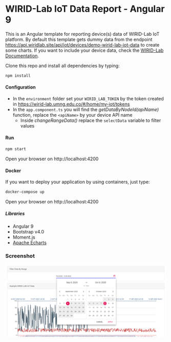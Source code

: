 # WIRID-Lab IoT Data Report - Angular 9

This is an Angular template for reporting device(s) data of WIRID-Lab IoT platform. 
By default this template gets dummy data from the endpoint  https://api.wiridlab.site/api/iot/devices/demo-wirid-lab-iot-data to create some charts. If you want to include your device data, check the [WIRID-Lab Documentation](https://wirid-lab.github.io/docs/iot/http).

Clone this repo and install all dependencies by typing:
```sh
npm install
```

#### Configuration

- In the `environment` folder set your `WIRID_LAB_TOKEN` by the token created in https://wirid-lab.umng.edu.co/#/home/my-iot/tokens
- In the `app.component.ts` you will find the *getDataByNodeId(apiName)* function,  replace the `<apiName>` by your device API name
    - Inside  *changeRangeData()*  replace the `selectData` variable to filter values


####  Run 
```sh
npm start
```
Open your browser on http://localhost:4200

#### Docker
If you want to deploy your application by using containers, just  type:

```sh
docker-compose up
```
Open your browser on http://localhost:4200


##### Libraries

- Angular 9
- Bootstrap v4.0
- Moment.js
- [Apache Echarts](https://echarts.apache.org/) 




### Screenshot

<img src="/src/assets/Demo-pic.png" alt="Demo">
